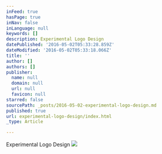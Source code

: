 ```yaml
---
inFeed: true
hasPage: true
inNav: false
inLanguage: null
keywords: []
description: Experimental Logo Design
datePublished: '2016-05-02T05:33:28.859Z'
dateModified: '2016-05-02T05:33:18.066Z'
title: ''
author: []
authors: []
publisher:
  name: null
  domain: null
  url: null
  favicon: null
starred: false
sourcePath: _posts/2016-05-02-experimental-logo-design.md
published: true
url: experimental-logo-design/index.html
_type: Article

---
```

Experimental Logo Design
![](https://the-grid-user-content.s3-us-west-2.amazonaws.com/c053d8b5-9e93-4a41-b6d2-6c35b7cdd627.png)